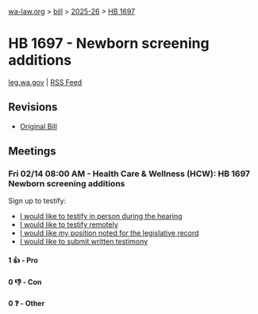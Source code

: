[wa-law.org](/) > [bill](/bill/) > [2025-26](/bill/2025-26/) > [HB 1697](/bill/2025-26/hb/1697/)

# HB 1697 - Newborn screening additions
[leg.wa.gov](https://app.leg.wa.gov/billsummary?BillNumber=1697&Year=2025&Initiative=false) | [RSS Feed](./rss.xml)

## Revisions
* [Original Bill](1/)

## Meetings
### Fri 02/14 08:00 AM - Health Care & Wellness (HCW): HB 1697 Newborn screening additions
Sign up to testify:
* [I would like to testify in person during the hearing](https://app.leg.wa.gov/csi/Testifier/Add?chamber=House&mId=32712&aId=163872&caId=25800&tId=1)
* [I would like to testify remotely](https://app.leg.wa.gov/csi/Testifier/Add?chamber=House&mId=32712&aId=163872&caId=25800&tId=2)
* [I would like my position noted for the legislative record](https://app.leg.wa.gov/csi/Testifier/Add?chamber=House&mId=32712&aId=163872&caId=25800&tId=3)
* [I would like to submit written testimony](https://app.leg.wa.gov/csi/Testifier/Add?chamber=House&mId=32712&aId=163872&caId=25800&tId=4)

#### 1 👍 - Pro

#### 0 👎 - Con

#### 0 ❓ - Other
